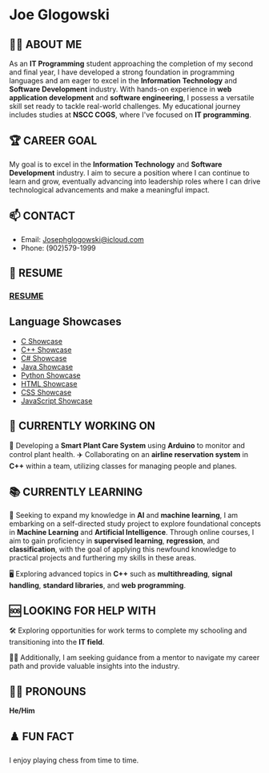 # Joe Glogowski

<!-- 
<div align="center">
  <span>🎓 Student: IT Programming</span> <br>
  <span>📅 Year: Second</span> <br>
  <span>💻 Skills: C, C++, C#, Java, Python, HTML, CSS, JavaScript, Git, Networking, Problem Solving, Web Development, WordPress</span> <br>
  <span>🛠️ Experience: Computerized Business Solutions</span> <br>
  <span>🎓 Education: NSCC COGS</span>
</div>

-->

## 👨‍💻 ABOUT ME

As an **IT Programming** student approaching the completion of my second and final year, I have developed a strong foundation in programming languages and am eager to excel in the **Information Technology** and **Software Development** industry. With hands-on experience in **web application development** and **software engineering**, I possess a versatile skill set ready to tackle real-world challenges. My educational journey includes studies at **NSCC COGS**, where I've focused on **IT programming**. 

## 🏆 CAREER GOAL
My goal is to excel in the **Information Technology** and **Software Development** industry. I aim to secure a position where I can continue to learn and grow, eventually advancing into leadership roles where I can drive technological advancements and make a meaningful impact.

## 📫 CONTACT
- Email: Josephglogowski@icloud.com
- Phone: (902)579-1999

## 📜 RESUME
### [RESUME](https://github.com/JGlogowski1/Resume)

## Language Showcases
- [C Showcase](link_to_C_showcase)
- [C++ Showcase](https://github.com/JGlogowski1/Cpp)
- [C# Showcase](link_to_C#_showcase)
- [Java Showcase](link_to_Java_showcase)
- [Python Showcase](link_to_Python_showcase)
- [HTML Showcase](link_to_HTML_showcase)
- [CSS Showcase](link_to_CSS_showcase)
- [JavaScript Showcase](link_to_JavaScript_showcase)


## 🔭 CURRENTLY WORKING ON
🌱 Developing a **Smart Plant Care System** using **Arduino** to monitor and control plant health.
✈️ Collaborating on an **airline reservation system** in **C++** within a team, utilizing classes for managing people and planes.

## 📚 CURRENTLY LEARNING
🤖 Seeking to expand my knowledge in **AI** and **machine learning**, I am embarking on a self-directed study project to explore foundational concepts in **Machine Learning** and **Artificial Intelligence**. Through online courses, I aim to gain proficiency in **supervised learning**, **regression**, and **classification**, with the goal of applying this newfound knowledge to practical projects and furthering my skills in these areas.

🖥️ Exploring advanced topics in **C++** such as **multithreading**, **signal handling**, **standard libraries**, and **web programming**.

## 🆘 LOOKING FOR HELP WITH
🛠️ Exploring opportunities for work terms to complete my schooling and transitioning into the **IT field**.

🧑‍🏫 Additionally, I am seeking guidance from a mentor to navigate my career path and provide valuable insights into the industry.

## 👨‍💼 PRONOUNS
**He/Him**

## ♟️ FUN FACT
I enjoy playing chess from time to time.

